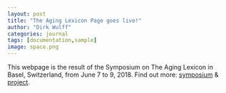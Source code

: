 ```yaml
---
layout: post
title: "The Aging Lexicon Page goes live!"
author: "Dirk Wulff"
categories: journal
tags: [documentation,sample]
image: space.png
---
```


This webpage is the result of the Symposium on The Aging Lexicon in Basel, Switzerland, from June 7 to 9, 2018. Find out more: [symposium](https://aginglexicon.github.io/menu/symposium.html) & [project](https://aginglexicon.github.io/menu/about.html). 
